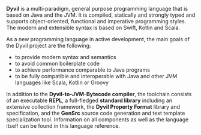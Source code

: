 **Dyvil** is a multi-paradigm, general purpose programming language that is based on Java and the JVM.
It is compiled, statically and strongly typed and supports object-oriented, functional and imperative
programming styles. The modern and extensible syntax is based on Swift, Kotlin and Scala.

As a new programming language in active development, the main goals of the Dyvil project are the following:

- to provide modern syntax and semantics
- to avoid common boilerplate code
- to achieve performance comparable to Java programs
- to be fully compatible and interoperable with Java and other JVM languages like Scala, Kotlin or Groovy

In addition to the **Dyvil-to-JVM-Bytecode compiler**, the toolchain consists of an executable **REPL**, a full-fledged
**standard library** including an extensive collection framework, the **Dyvil Property Format** library and
specification, and the **GenSrc** source code generation and text template specialization tool. Information on all components as well as the language itself can be found in this language reference.